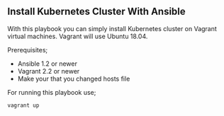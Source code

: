 ## Install Kubernetes Cluster With Ansible


With this playbook you can simply install Kubernetes cluster on Vagrant virtual machines. Vagrant will use Ubuntu 18.04.

Prerequisites;

- Ansible 1.2 or newer
- Vagrant 2.2 or newer
- Make your that you changed hosts file

For running this playbook use;

    vagrant up
